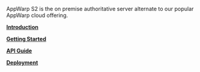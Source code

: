 AppWarp S2 is the on premise authoritative server alternate to our popular AppWarp cloud offering.

[**Introduction**](https://github.com/shephertz/AppWarpS2Public/wiki/Introduction)

[**Getting Started**](https://github.com/shephertz/AppWarpS2Public/wiki/Getting-Started)

[**API Guide**](https://github.com/shephertz/AppWarpS2Public/wiki/API-Guide)

[**Deployment**](https://github.com/shephertz/AppWarpS2Public/wiki/Deployment)
